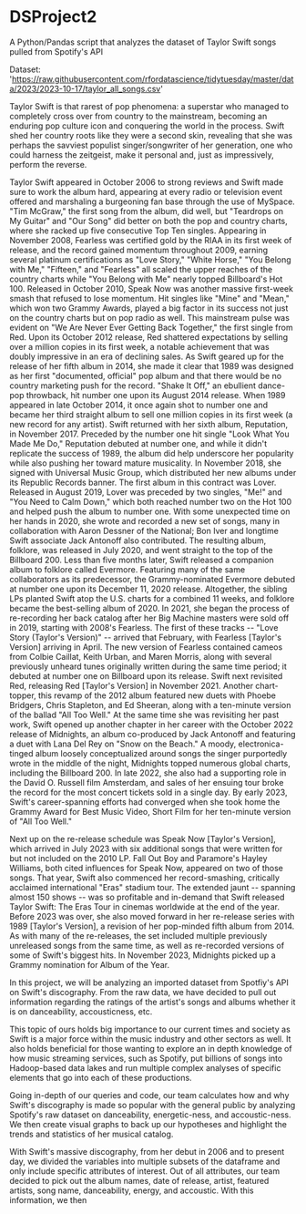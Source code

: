 # DSProject2 

A Python/Pandas script that analyzes the dataset of Taylor Swift songs pulled from Spotify's API 

Dataset: 'https://raw.githubusercontent.com/rfordatascience/tidytuesday/master/data/2023/2023-10-17/taylor_all_songs.csv' 

Taylor Swift is that rarest of pop phenomena: a superstar who managed to completely cross over from country to the mainstream, becoming an enduring pop culture icon and conquering the world in the process. Swift shed her country roots like they were a second skin, revealing that she was perhaps the savviest populist singer/songwriter of her generation, one who could harness the zeitgeist, make it personal and, just as impressively, perform the reverse. 

Taylor Swift appeared in October 2006 to strong reviews and Swift made sure to work the album hard, appearing at every radio or television event offered and marshaling a burgeoning fan base through the use of MySpace. "Tim McGraw," the first song from the album, did well, but "Teardrops on My Guitar" and "Our Song" did better on both the pop and country charts, where she racked up five consecutive Top Ten singles. Appearing in November 2008, Fearless was certified gold by the RIAA in its first week of release, and the record gained momentum throughout 2009, earning several platinum certifications as "Love Story," "White Horse," "You Belong with Me," "Fifteen," and "Fearless" all scaled the upper reaches of the country charts while "You Belong with Me" nearly topped Billboard's Hot 100. Released in October 2010, Speak Now was another massive first-week smash that refused to lose momentum. Hit singles like "Mine" and "Mean," which won two Grammy Awards, played a big factor in its success not just on the country charts but on pop radio as well. This mainstream pulse was evident on "We Are Never Ever Getting Back Together," the first single from Red. Upon its October 2012 release, Red shattered expectations by selling over a million copies in its first week, a notable achievement that was doubly impressive in an era of declining sales. As Swift geared up for the release of her fifth album in 2014, she made it clear that 1989 was designed as her first "documented, official" pop album and that there would be no country marketing push for the record. "Shake It Off," an ebullient dance-pop throwback, hit number one upon its August 2014 release. When 1989 appeared in late October 2014, it once again shot to number one and became her third straight album to sell one million copies in its first week (a new record for any artist). Swift returned with her sixth album, Reputation, in November 2017. Preceded by the number one hit single "Look What You Made Me Do," Reputation debuted at number one, and while it didn't replicate the success of 1989, the album did help underscore her popularity while also pushing her toward mature musicality. In November 2018, she signed with Universal Music Group, which distributed her new albums under its Republic Records banner. The first album in this contract was Lover. Released in August 2019, Lover was preceded by two singles, "Me!" and "You Need to Calm Down," which both reached number two on the Hot 100 and helped push the album to number one. With some unexpected time on her hands in 2020, she wrote and recorded a new set of songs, many in collaboration with Aaron Dessner of the National; Bon Iver and longtime Swift associate Jack Antonoff also contributed. The resulting album, folklore, was released in July 2020, and went straight to the top of the Billboard 200. Less than five months later, Swift released a companion album to folklore called Evermore. Featuring many of the same collaborators as its predecessor, the Grammy-nominated Evermore debuted at number one upon its December 11, 2020 release. Altogether, the sibling LPs planted Swift atop the U.S. charts for a combined 11 weeks, and folklore became the best-selling album of 2020. In 2021, she began the process of re-recording her back catalog after her Big Machine masters were sold off in 2019, starting with 2008's Fearless. The first of these tracks -- "Love Story (Taylor's Version)" -- arrived that February, with Fearless [Taylor's Version] arriving in April. The new version of Fearless contained cameos from Colbie Caillat, Keith Urban, and Maren Morris, along with several previously unheard tunes originally written during the same time period; it debuted at number one on Billboard upon its release. Swift next revisited Red, releasing Red [Taylor's Version] in November 2021. Another chart-topper, this revamp of the 2012 album featured new duets with Phoebe Bridgers, Chris Stapleton, and Ed Sheeran, along with a ten-minute version of the ballad "All Too Well." At the same time she was revisiting her past work, Swift opened up another chapter in her career with the October 2022 release of Midnights, an album co-produced by Jack Antonoff and featuring a duet with Lana Del Rey on "Snow on the Beach." A moody, electronica-tinged album loosely conceptualized around songs the singer purportedly wrote in the middle of the night, Midnights topped numerous global charts, including the Billboard 200. In late 2022, she also had a supporting role in the David O. Russell film Amsterdam, and sales of her ensuing tour broke the record for the most concert tickets sold in a single day. By early 2023, Swift's career-spanning efforts had converged when she took home the Grammy Award for Best Music Video, Short Film for her ten-minute version of "All Too Well." 

Next up on the re-release schedule was Speak Now [Taylor's Version], which arrived in July 2023 with six additional songs that were written for but not included on the 2010 LP. Fall Out Boy and Paramore's Hayley Williams, both cited influences for Speak Now, appeared on two of those songs. That year, Swift also commenced her record-smashing, critically acclaimed international "Eras" stadium tour. The extended jaunt -- spanning almost 150 shows -- was so profitable and in-demand that Swift released Taylor Swift: The Eras Tour in cinemas worldwide at the end of the year. Before 2023 was over, she also moved forward in her re-release series with 1989 [Taylor's Version], a revision of her pop-minded fifth album from 2014. As with many of the re-releases, the set included multiple previously unreleased songs from the same time, as well as re-recorded versions of some of Swift's biggest hits. In November 2023, Midnights picked up a Grammy nomination for Album of the Year. 




In this project, we will be analyzing an imported dataset from Spotfiy's API on Swift's discography. From the raw data, we have decided to pull out information regarding the ratings of the artist's songs and albums whether it is on danceability, accousticness, etc. 

This topic of ours holds big importance to our current times and society as Swift is a major force within the music industry and other sectors as well. It also holds beneficial for those wanting to explore an in depth knowledge of how music streaming services, such as Spotify, put billions of songs into Hadoop-based data lakes and run multiple complex analyses of specific elements that go into each of these productions. 

Going in-depth of our queries and code, our team calculates how and why Swift's discography is made so popular with the general public by analyzing Spotify's raw dataset on danceability, energetic-ness, and accoustic-ness. We then create visual graphs to back up our hypotheses and highlight the trends and statistics of her musical catalog. 

With Swift's massive discography, from her debut in 2006 and to present day, we divided the variables into multiple subsets of the dataframe and only include specific attributes of interest. Out of all attributes, our team decided to pick out the album names, date of release, artist, featured artists, song name, danceability, energy, and accoustic. With this information, we then 